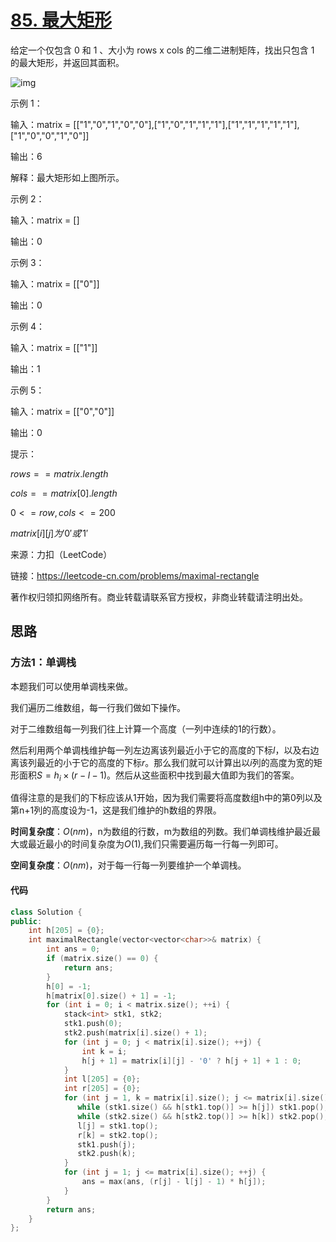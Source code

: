 # [85. 最大矩形](https://leetcode-cn.com/problems/maximal-rectangle/)

给定一个仅包含 0 和 1 、大小为 rows x cols 的二维二进制矩阵，找出只包含 1 的最大矩形，并返回其面积。

 ![img](https://assets.leetcode.com/uploads/2020/09/14/maximal.jpg)

示例 1：

输入：matrix = [["1","0","1","0","0"],["1","0","1","1","1"],["1","1","1","1","1"],["1","0","0","1","0"]]

输出：6

解释：最大矩形如上图所示。

示例 2：

输入：matrix = []

输出：0

示例 3：

输入：matrix = [["0"]]

输出：0

示例 4：

输入：matrix = [["1"]]

输出：1

示例 5：

输入：matrix = [["0","0"]]

输出：0

提示：

$rows == matrix.length$

$cols == matrix[0].length$

$0 <= row, cols <= 200$

$matrix[i][j] 为  '0' 或 '1'$

来源：力扣（LeetCode）

链接：https://leetcode-cn.com/problems/maximal-rectangle

著作权归领扣网络所有。商业转载请联系官方授权，非商业转载请注明出处。



## 思路

### 方法1：单调栈

本题我们可以使用单调栈来做。

我们遍历二维数组，每一行我们做如下操作。

对于二维数组每一列我们往上计算一个高度（一列中连续的1的行数）。

然后利用两个单调栈维护每一列左边离该列最近小于它的高度的下标$l$，以及右边离该列最近的小于它的高度的下标$r$。那么我们就可以计算出以$i$列的高度为宽的矩形面积$S=h_i\times(r-l-1)$。然后从这些面积中找到最大值即为我们的答案。

值得注意的是我们的下标应该从1开始，因为我们需要将高度数组h中的第0列以及第n+1列的高度设为-1，这是我们维护的h数组的界限。



**时间复杂度**：$O(nm)$，n为数组的行数，m为数组的列数。我们单调栈维护最近最大或最近最小的时间复杂度为$O(1)$,我们只需要遍历每一行每一列即可。

**空间复杂度**：$O(nm)$，对于每一行每一列要维护一个单调栈。 

#### 代码

```cpp
class Solution {
public:
    int h[205] = {0};
    int maximalRectangle(vector<vector<char>>& matrix) {
        int ans = 0;
        if (matrix.size() == 0) {
            return ans;
        }
        h[0] = -1;
        h[matrix[0].size() + 1] = -1;
        for (int i = 0; i < matrix.size(); ++i) {
            stack<int> stk1, stk2;
            stk1.push(0);
            stk2.push(matrix[i].size() + 1);
            for (int j = 0; j < matrix[i].size(); ++j) {
                int k = i;
                h[j + 1] = matrix[i][j] - '0' ? h[j + 1] + 1 : 0;
            }
            int l[205] = {0};
            int r[205] = {0};
            for (int j = 1, k = matrix[i].size(); j <= matrix[i].size() && k >= 1; ++j, --k) {
               while (stk1.size() && h[stk1.top()] >= h[j]) stk1.pop();
               while (stk2.size() && h[stk2.top()] >= h[k]) stk2.pop();
               l[j] = stk1.top();
               r[k] = stk2.top();
               stk1.push(j);
               stk2.push(k);
            }
            for (int j = 1; j <= matrix[i].size(); ++j) {
                ans = max(ans, (r[j] - l[j] - 1) * h[j]);
            }
        }
        return ans;
    }
};
```

